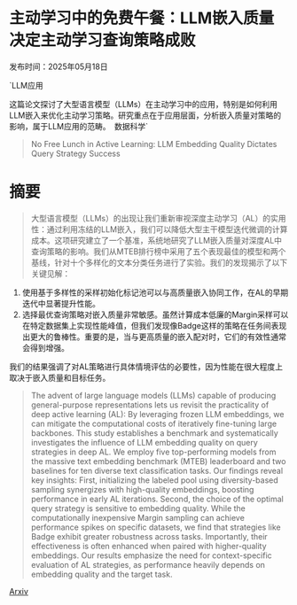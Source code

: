 # 主动学习中的免费午餐：LLM嵌入质量决定主动学习查询策略成败

发布时间：2025年05月18日

`LLM应用

这篇论文探讨了大型语言模型（LLMs）在主动学习中的应用，特别是如何利用LLM嵌入来优化主动学习策略。研究重点在于应用层面，分析嵌入质量对策略的影响，属于LLM应用的范畴。` `数据科学`

> No Free Lunch in Active Learning: LLM Embedding Quality Dictates Query Strategy Success

# 摘要

> 大型语言模型（LLMs）的出现让我们重新审视深度主动学习（AL）的实用性：通过利用冻结的LLM嵌入，我们可以降低大型主干模型迭代微调的计算成本。这项研究建立了一个基准，系统地研究了LLM嵌入质量对深度AL中查询策略的影响。我们从MTEB排行榜中采用了五个表现最佳的模型和两个基线，针对十个多样化的文本分类任务进行了实验。我们的发现揭示了以下关键见解：

1. 使用基于多样性的采样初始化标记池可以与高质量嵌入协同工作，在AL的早期迭代中显著提升性能。
2. 选择最优查询策略对嵌入质量非常敏感。虽然计算成本低廉的Margin采样可以在特定数据集上实现性能峰值，但我们发现像Badge这样的策略在任务间表现出更大的鲁棒性。重要的是，当与更高质量的嵌入配对时，它们的有效性通常会得到增强。

我们的结果强调了对AL策略进行具体情境评估的必要性，因为性能在很大程度上取决于嵌入质量和目标任务。

> The advent of large language models (LLMs) capable of producing general-purpose representations lets us revisit the practicality of deep active learning (AL): By leveraging frozen LLM embeddings, we can mitigate the computational costs of iteratively fine-tuning large backbones. This study establishes a benchmark and systematically investigates the influence of LLM embedding quality on query strategies in deep AL. We employ five top-performing models from the massive text embedding benchmark (MTEB) leaderboard and two baselines for ten diverse text classification tasks. Our findings reveal key insights: First, initializing the labeled pool using diversity-based sampling synergizes with high-quality embeddings, boosting performance in early AL iterations. Second, the choice of the optimal query strategy is sensitive to embedding quality. While the computationally inexpensive Margin sampling can achieve performance spikes on specific datasets, we find that strategies like Badge exhibit greater robustness across tasks. Importantly, their effectiveness is often enhanced when paired with higher-quality embeddings. Our results emphasize the need for context-specific evaluation of AL strategies, as performance heavily depends on embedding quality and the target task.

[Arxiv](https://arxiv.org/abs/2506.01992)